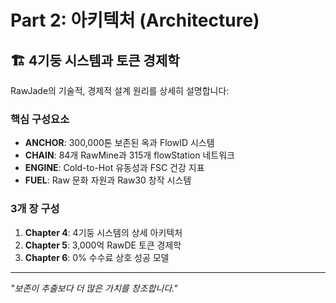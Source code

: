 ﻿# Part 2: 아키텍처 (Architecture)

## 🏗️ 4기둥 시스템과 토큰 경제학

RawJade의 기술적, 경제적 설계 원리를 상세히 설명합니다:

### 핵심 구성요소

- **ANCHOR**: 300,000톤 보존된 옥과 FlowID 시스템
- **CHAIN**: 84개 RawMine과 315개 flowStation 네트워크  
- **ENGINE**: Cold-to-Hot 유동성과 FSC 건강 지표
- **FUEL**: Raw 문화 자원과 Raw30 창작 시스템

### 3개 장 구성

1. **Chapter 4**: 4기둥 시스템의 상세 아키텍처
2. **Chapter 5**: 3,000억 RawDE 토큰 경제학
3. **Chapter 6**: 0% 수수료 상호 성공 모델

---

*"보존이 추출보다 더 많은 가치를 창조합니다."*
